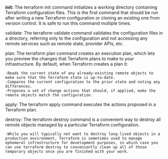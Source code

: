 **init:** The terraform init command initializes a working directory containing Terraform configuration files. This is the first command that should be run after writing a new Terraform configuration or cloning an existing one from version control. It is safe to run this command multiple times.

validate: The terraform validate command validates the configuration files in a directory, referring only to the configuration and not accessing any remote services such as remote state, provider APIs, etc.

plan: The terraform plan command creates an execution plan, which lets you preview the changes that Terraform plans to make to your infrastructure. By default, when Terraform creates a plan it:

    -Reads the current state of any already-existing remote objects to make sure that the Terraform state is up-to-date.
    -Compares the current configuration to the prior state and noting any differences.
    -Proposes a set of change actions that should, if applied, make the remote objects match the configuration.

apply: The terraform apply command executes the actions proposed in a Terraform plan.

destroy: The terraform destroy command is a convenient way to destroy all remote objects managed by a particular Terraform configuration.

    -While you will typically not want to destroy long-lived objects in a production environment, Terraform is sometimes used to manage ephemeral infrastructure for development purposes, in which case you can use terraform destroy to conveniently clean up all of those temporary objects once you are finished with your work.